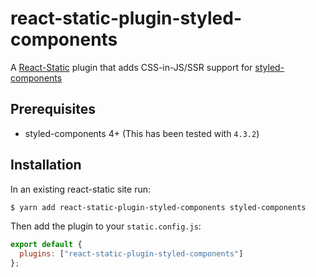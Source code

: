 # react-static-plugin-styled-components

A [React-Static](https://react-static.js.org) plugin that adds CSS-in-JS/SSR support for [styled-components](https://styled-components.com)

## Prerequisites

- styled-components 4+ (This has been tested with `4.3.2`)

## Installation

In an existing react-static site run:

```bash
$ yarn add react-static-plugin-styled-components styled-components
```

Then add the plugin to your `static.config.js`:

```javascript
export default {
  plugins: ["react-static-plugin-styled-components"]
};
```

